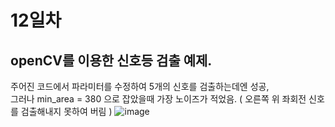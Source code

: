 # 12일차

## openCV를 이용한 신호등 검출 예제.
주어진 코드에서 파라미터를 수정하여 5개의 신호를 검출하는데엔 성공, <br>
그러나 min_area = 380 으로 잡았을때 가장 노이즈가 적었음. ( 오른쪽 위 좌회전 신호를 검출해내지 못하여 버림 )
![image](https://github.com/user-attachments/assets/542e3649-ac2e-48ab-a652-40e02fdd42d8)
